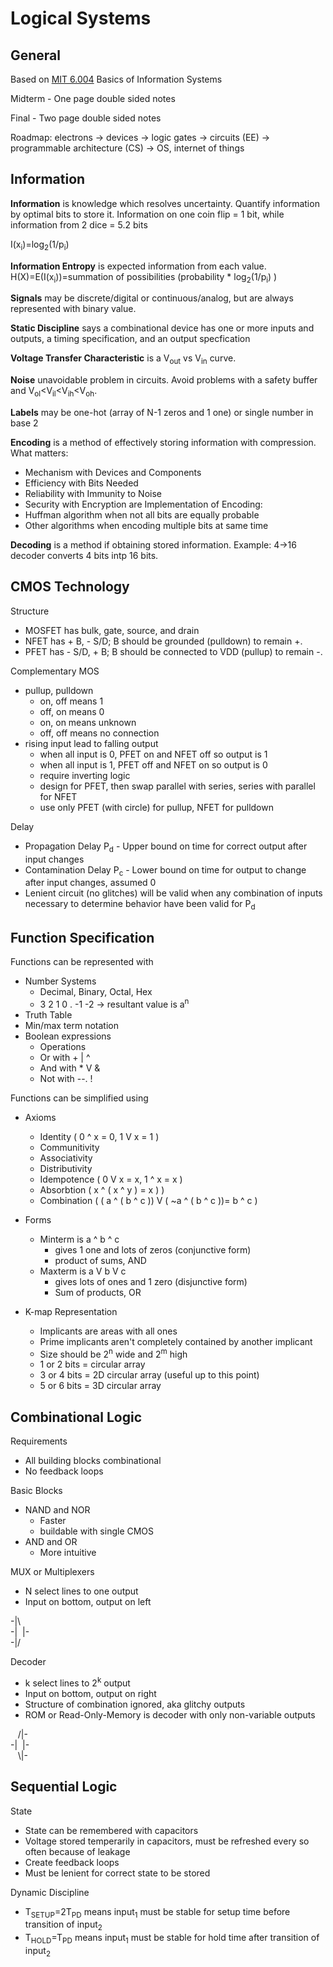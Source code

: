 # Logical Systems

## General

Based on [MIT 6.004](https://6004.mit.edu/) Basics of Information Systems

Midterm - One page double sided notes

Final - Two page double sided notes

Roadmap: electrons -> devices -> logic gates -> circuits (EE) -> programmable architecture (CS) -> OS, internet of things

## Information

**Information** is knowledge which resolves uncertainty. Quantify information by optimal bits to store it. Information on one coin flip = 1 bit, while information from 2 dice = 5.2 bits

I(x<sub>i</sub>)=log<sub>2</sub>(1/p<sub>i</sub>)


**Information Entropy** is expected information from each value.
H(X)=E(I(x<sub>i</sub>))=summation of possibilities (probability * log<sub>2</sub>(1/p<sub>i</sub>) )

**Signals** may be discrete/digital or continuous/analog, but are always represented with binary value.

**Static Discipline** says a combinational device has one or more inputs and outputs, a timing specification, and an output specfication

**Voltage Transfer Characteristic** is a V<sub>out</sub> vs V<sub>in</sub> curve.

**Noise** unavoidable problem in circuits. Avoid problems with a safety buffer and V<sub>ol</sub><V<sub>il</sub><V<sub>ih</sub><V<sub>oh</sub>.

**Labels** may be one-hot (array of N-1 zeros and 1 one) or single number in base 2

**Encoding** is a method of effectively storing information with compression. What matters:
- Mechanism  with Devices and Components
- Efficiency with Bits Needed
- Reliability with Immunity to Noise
- Security with Encryption
are
Implementation of Encoding:
- Huffman algorithm when not all bits are equally probable
- Other algorithms when encoding multiple bits at same time

**Decoding** is a method if obtaining stored information. Example: 4->16 decoder converts 4 bits intp 16 bits.

## CMOS Technology
Structure
- MOSFET has bulk, gate, source, and drain
- NFET has + B, - S/D; B should be grounded (pulldown) to remain +.
- PFET has - S/D, + B; B should be connected to VDD (pullup) to remain -.

Complementary MOS
- pullup, pulldown
  - on, off means 1
  - off, on means 0
  - on, on means unknown
  - off, off means no connection
- rising input lead to falling output
    - when all input is 0, PFET on and NFET off so output is 1
    - when all input is 1, PFET off and NFET on so output is 0
    - require inverting logic
    - design for PFET, then swap parallel with series, series with parallel for NFET
    - use only PFET (with circle) for pullup, NFET for pulldown

Delay
- Propagation Delay P<sub>d</sub> - Upper bound on time for correct output after input changes
- Contamination Delay P<sub>c</sub> - Lower bound on time for output to change after input changes, assumed 0
- Lenient circuit (no glitches) will be valid when any combination of inputs necessary to determine behavior have been valid for P<sub>d</sub>


## Function Specification
Functions can be represented with
- Number Systems
	- Decimal, Binary, Octal, Hex
	- 3 2 1 0 . -1 -2 -> resultant value is a<sup>n</sup>
- Truth Table
- Min/max term notation
- Boolean expressions
    - Operations
    - Or with + | ^
    - And with * V  \&
    - Not with --. !

Functions can be simplified using
- Axioms
	- Identity ( 0 ^ x = 0, 1 V x = 1 )
    - Communitivity 
    - Associativity 
    - Distributivity
    - Idempotence  ( 0 V x = x, 1 ^ x = x )
    - Absorbtion ( x ^ ( x ^ y ) = x ) )
    - Combination ( ( a ^ ( b ^ c )) V ( ~a ^ ( b ^ c ))=  b ^ c  )

- Forms
	- Minterm is a ^ b ^ c
		- gives 1 one and lots of zeros (conjunctive form)
		- product of sums, AND
	- Maxterm is a V b V c
		- gives lots of ones and 1 zero (disjunctive form)
		- Sum of products, OR

- K-map Representation
    - Implicants are areas with all ones
    - Prime implicants aren't completely contained by another implicant
    - Size should be 2<sup>n</sup> wide and 2<sup>m</sup> high
    - 1 or 2 bits = circular array
    - 3 or 4 bits = 2D circular array (useful up to this point)
    - 5 or 6 bits = 3D circular array

## Combinational Logic
Requirements
- All building blocks combinational
- No feedback loops

Basic Blocks
  - NAND and NOR
    - Faster
    - buildable with single CMOS
  - AND and OR
  	- More intuitive

MUX or Multiplexers
- N select lines to one output
- Input on bottom, output on left

-|\\  \
-|&nbsp; |- \
-|/

Decoder
- k select lines to 2<sup>k</sup> output
- Input on bottom, output on right
- Structure of combination ignored, aka glitchy outputs
- ROM or Read-Only-Memory is decoder with only non-variable outputs

&nbsp;&nbsp; /|- \
-|&nbsp; |- \
&nbsp;&nbsp; \\|-

## Sequential Logic

State
- State can be remembered with capacitors
- Voltage stored temperarily in capacitors, must be refreshed every so often because of leakage
- Create feedback loops
- Must be lenient for correct state to be stored

Dynamic Discipline
- T<sub>SETUP</sub>=2T<sub>PD</sub> means input<sub>1</sub> must be stable for setup time before transition of input<sub>2</sub>
- T<sub>HOLD</sub>=T<sub>PD</sub> means input<sub>1</sub> must be stable for hold time after transition of input<sub>2</sub>
